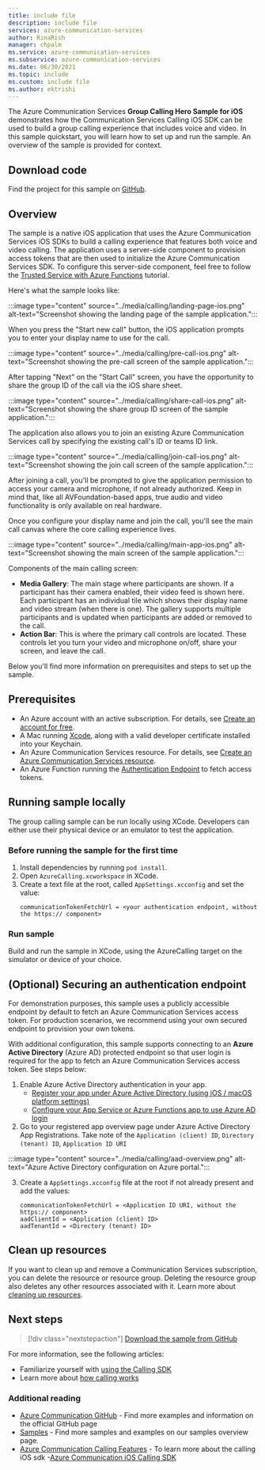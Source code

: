 ```yaml
---
title: include file
description: include file
services: azure-communication-services
author: RinaRish
manager: chpalm
ms.service: azure-communication-services
ms.subservice: azure-communication-services
ms.date: 06/30/2021
ms.topic: include
ms.custom: include file
ms.author: ektrishi
---
```


The Azure Communication Services **Group Calling Hero Sample for iOS** demonstrates how the Communication Services Calling iOS SDK can be used to build a group calling experience that includes voice and video. In this sample quickstart, you will learn how to set up and run the sample. An overview of the sample is provided for context.

## Download code

Find the project for this sample on [GitHub](https://github.com/Azure-Samples/communication-services-ios-calling-hero).

## Overview

The sample is a native iOS application that uses the Azure Communication Services iOS SDKs to build a calling experience that features both voice and video calling. The application uses a server-side component to provision access tokens that are then used to initialize the Azure Communication Services SDK. To configure this server-side component, feel free to follow the [Trusted Service with Azure Functions](../../tutorials/trusted-service-tutorial.md) tutorial.

Here's what the sample looks like:

:::image type="content" source="../media/calling/landing-page-ios.png" alt-text="Screenshot showing the landing page of the sample application.":::

When you press the "Start new call" button, the iOS application prompts you to enter your display 
name to use for the call.

:::image type="content" source="../media/calling/pre-call-ios.png" alt-text="Screenshot showing the pre-call screen of the sample application.":::

After tapping "Next" on the "Start Call" screen, you have the opportunity to share the group ID of
the call via the iOS share sheet.

:::image type="content" source="../media/calling/share-call-ios.png" alt-text="Screenshot showing the share group ID screen of the sample application.":::

The application also allows you to join an existing Azure Communication Services call by specifying the existing call's ID or teams ID link.

:::image type="content" source="../media/calling/join-call-ios.png" alt-text="Screenshot showing the join call screen of the sample application.":::

After joining a call, you'll be prompted to give the application permission to access your camera and microphone, if not already authorized. Keep in mind that, like all AVFoundation-based apps, true audio and video functionality is only available on real hardware.

Once you configure your display name and join the call, you'll see the main call canvas where the core calling experience lives.

:::image type="content" source="../media/calling/main-app-ios.png" alt-text="Screenshot showing the main screen of the sample application.":::

Components of the main calling screen:

- **Media Gallery**: The main stage where participants are shown. If a participant has their camera enabled, their video feed is shown here. Each participant has an individual tile which shows their display name and video stream (when there is one). The gallery supports multiple participants and is updated when participants are added or removed to the call.
- **Action Bar**: This is where the primary call controls are located. These controls let you turn your video and microphone on/off, share your screen, and leave the call.

Below you'll find more information on prerequisites and steps to set up the sample.

## Prerequisites

- An Azure account with an active subscription. For details, see [Create an account for free](https://azure.microsoft.com/free/?WT.mc_id=A261C142F).
- A Mac running [Xcode](https://go.microsoft.com/fwLink/p/?LinkID=266532), along with a valid developer certificate installed into your Keychain.
- An Azure Communication Services resource. For details, see [Create an Azure Communication Services resource](../../quickstarts/create-communication-resource.md).
- An Azure Function running the [Authentication Endpoint](../../tutorials/trusted-service-tutorial.md) to fetch access tokens.

## Running sample locally

The group calling sample can be run locally using XCode. Developers can either use their physical device or an emulator to test the application.

### Before running the sample for the first time

1. Install dependencies by running `pod install`.
2. Open `AzureCalling.xcworkspace` in XCode.
3. Create a text file at the root, called `AppSettings.xcconfig` and set the value:
   ```text
   communicationTokenFetchUrl = <your authentication endpoint, without the https:// component>
   ```

### Run sample

Build and run the sample in XCode, using the AzureCalling target on the simulator or device of your choice.

## (Optional) Securing an authentication endpoint

For demonstration purposes, this sample uses a publicly accessible endpoint by default to fetch an Azure Communication Services access token. For production scenarios, we recommend using your own secured endpoint to provision your own tokens.

With additional configuration, this sample supports connecting to an **Azure Active Directory** (Azure AD) protected endpoint so that user login is required for the app to fetch an Azure Communication Services access token. See steps below:

1. Enable Azure Active Directory authentication in your app.  
   - [Register your app under Azure Active Directory (using iOS / macOS platform settings)](../../../active-directory/develop/tutorial-v2-ios.md) 
	- [Configure your App Service or Azure Functions app to use Azure AD login](../../../app-service/configure-authentication-provider-aad.md)
2. Go to your registered app overview page under Azure Active Directory App Registrations. Take note of the `Application (client) ID`, `Directory (tenant) ID`, `Application ID URI`

:::image type="content" source="../media/calling/aad-overview.png" alt-text="Azure Active Directory configuration on Azure portal.":::

3. Create a `AppSettings.xcconfig` file at the root if not already present and add the values:
   ```text
   communicationTokenFetchUrl = <Application ID URI, without the https:// component>
   aadClientId = <Application (client) ID>
   aadTenantId = <Directory (tenant) ID>
   ```

## Clean up resources

If you want to clean up and remove a Communication Services subscription, you can delete the resource or resource group. Deleting the resource group also deletes any other resources associated with it. Learn more about [cleaning up resources](../../quickstarts/create-communication-resource.md#clean-up-resources).

## Next steps

>[!div class="nextstepaction"]
>[Download the sample from GitHub](https://github.com/Azure-Samples/communication-services-ios-calling-hero)

For more information, see the following articles:

- Familiarize yourself with [using the Calling SDK](../../quickstarts/voice-video-calling/getting-started-with-calling.md)
- Learn more about [how calling works](../../concepts/voice-video-calling/about-call-types.md)

### Additional reading

- [Azure Communication GitHub](https://github.com/Azure/communication) - Find more examples and information on the official GitHub page
- [Samples](./../overview.md) - Find more samples and examples on our samples overview page.
- [Azure Communication Calling Features](../../concepts/voice-video-calling/calling-sdk-features.md) - To learn more about the calling iOS sdk
-[Azure Communication iOS Calling SDK](https://github.com/Azure/Communication/releases/)
